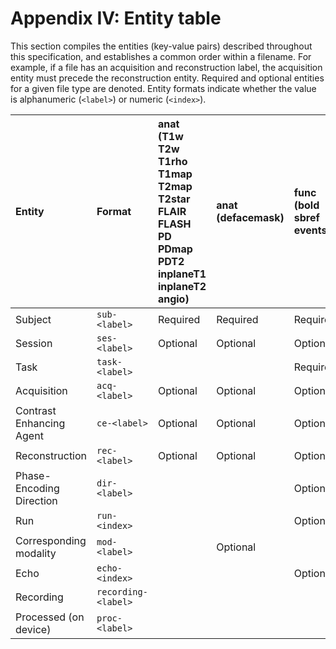 # Appendix IV: Entity table

This section compiles the entities (key-value pairs) described throughout this
specification, and establishes a common order within a filename. For example, if
a file has an acquisition and reconstruction label, the acquisition entity must
precede the reconstruction entity. Required and optional entities for a given
file type are denoted. Entity formats indicate whether the value is alphanumeric
(`<label>`) or numeric (`<index>`).

| Entity                   | Format              | anat<br>(T1w T2w T1rho T1map T2map T2star FLAIR FLASH PD PDmap PDT2 inplaneT1 inplaneT2 angio) | anat<br>(defacemask) | func<br>(bold sbref events) | func<br>(physio stim) | dwi<br>(dwi bvec bval) | fmap<br>(phasediff phase1 phase2 magnitude1 magnitude2 magnitude fieldmap) | fmap<br>(epi) | beh<br>(events stim physio) | meg<br>(meg channels) | meg<br>(photo coordsystem headshape) |
| :----------------------- | :------------------ | :--------------------------------------------------------------------------------------------- | :------------------- | :-------------------------- | :-------------------- | :--------------------- | :------------------------------------------------------------------------- | :------------ | :-------------------------- | :-------------------- | :----------------------------------- |
| Subject                  | `sub-<label>`       | Required                                                                                       | Required             | Required                    | Required              | Required               | Required                                                                   | Required      | Required                    | Required              | Required                             |
| Session                  | `ses-<label>`       | Optional                                                                                       | Optional             | Optional                    | Optional              | Optional               | Optional                                                                   | Optional      | Optional                    | Optional              | Optional                             |
| Task                     | `task-<label>`      |                                                                                                |                      | Required                    | Required              |                        |                                                                            |               | Required                    | Required              | Required                             |
| Acquisition              | `acq-<label>`       | Optional                                                                                       | Optional             | Optional                    | Optional              | Optional               | Optional                                                                   | Optional      |                             | Optional              | Optional                             |
| Contrast Enhancing Agent | `ce-<label>`        | Optional                                                                                       | Optional             | Optional                    |                       |                        |                                                                            | Optional      |                             |                       |                                      |
| Reconstruction           | `rec-<label>`       | Optional                                                                                       | Optional             | Optional                    | Optional              |                        |                                                                            |               |                             |                       |                                      |
| Phase-Encoding Direction | `dir-<label>`       |                                                                                                |                      | Optional                    |                       | Optional               |                                                                            | Required      |                             |                       |                                      |
| Run                      | `run-<index>`       |                                                                                                |                      | Optional                    | Optional              | Optional               | Optional                                                                   | Optional      |                             | Optional              | Optional                             |
| Corresponding modality   | `mod-<label>`       |                                                                                                | Optional             |                             |                       |                        |                                                                            |               |                             |                       |                                      |
| Echo                     | `echo-<index>`      |                                                                                                |                      | Optional                    |                       |                        |                                                                            |               |                             |                       |                                      |
| Recording                | `recording-<label>` |                                                                                                |                      |                             | Optional              |                        |                                                                            |               |                             |                       |                                      |
| Processed (on device)    | `proc-<label>`      |                                                                                                |                      |                             | Optional              |                        |                                                                            |               |                             | Optional              | Optional                             |
